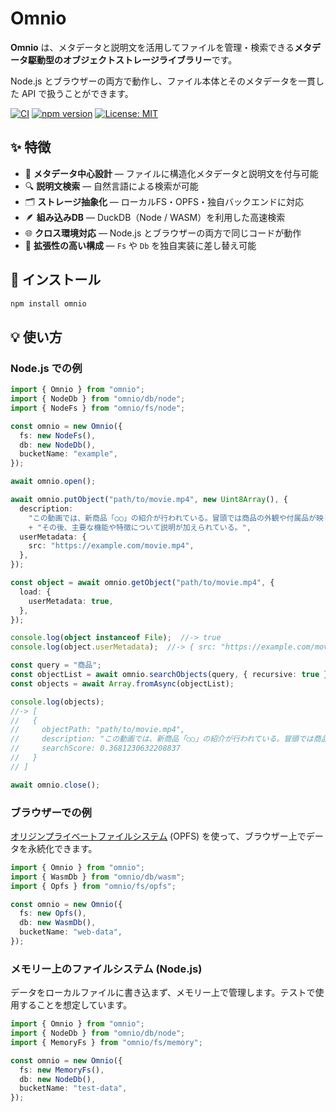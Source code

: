 # Omnio

**Omnio** は、メタデータと説明文を活用してファイルを管理・検索できる**メタデータ駆動型のオブジェクトストレージライブラリー**です。  

Node.js とブラウザーの両方で動作し、ファイル本体とそのメタデータを一貫した API で扱うことができます。

[![CI](https://github.com/tai-kun/omnio/actions/workflows/ci.yaml/badge.svg)](https://github.com/tai-kun/omnio/actions/workflows/ci.yaml)
[![npm version](https://img.shields.io/npm/v/omnio)](https://www.npmjs.com/package/omnio)
[![License: MIT](https://img.shields.io/badge/License-MIT-red.svg)](https://opensource.org/licenses/MIT)

## ✨ 特徴

- 🧩 **メタデータ中心設計** — ファイルに構造化メタデータと説明文を付与可能  
- 🔍 **説明文検索** — 自然言語による検索が可能  
- 🗂️ **ストレージ抽象化** — ローカルFS・OPFS・独自バックエンドに対応  
- 🪶 **組み込みDB** — DuckDB（Node / WASM）を利用した高速検索  
- 🌐 **クロス環境対応** — Node.js とブラウザーの両方で同じコードが動作  
- 🧱 **拡張性の高い構成** — `Fs` や `Db` を独自実装に差し替え可能

## 🚀 インストール

```bash
npm install omnio
```

## 💡 使い方

### Node.js での例

```ts
import { Omnio } from "omnio";
import { NodeDb } from "omnio/db/node";
import { NodeFs } from "omnio/fs/node";

const omnio = new Omnio({
  fs: new NodeFs(),
  db: new NodeDb(),
  bucketName: "example",
});

await omnio.open();

await omnio.putObject("path/to/movie.mp4", new Uint8Array(), {
  description:
    "この動画では、新商品「○○」の紹介が行われている。冒頭では商品の外観や付属品が映し出され、"
    + "その後、主要な機能や特徴について説明が加えられている。",
  userMetadata: {
    src: "https://example.com/movie.mp4",
  },
});

const object = await omnio.getObject("path/to/movie.mp4", {
  load: {
    userMetadata: true,
  },
});

console.log(object instanceof File);  //-> true
console.log(object.userMetadata);  //-> { src: "https://example.com/movie.mp4" }

const query = "商品";
const objectList = await omnio.searchObjects(query, { recursive: true });
const objects = await Array.fromAsync(objectList);

console.log(objects);
//-> [
//   {
//     objectPath: "path/to/movie.mp4",
//     description: "この動画では、新商品「○○」の紹介が行われている。冒頭では商品の外観や付属品が映し出され、その後、主要な機能や特徴について説明が加えられている。",
//     searchScore: 0.3681230632208837
//   }
// ]

await omnio.close();
```

### ブラウザーでの例

[オリジンプライベートファイルシステム](https://developer.mozilla.org/docs/Web/API/File_System_API/Origin_private_file_system) (OPFS) を使って、ブラウザー上でデータを永続化できます。

```ts
import { Omnio } from "omnio";
import { WasmDb } from "omnio/db/wasm";
import { Opfs } from "omnio/fs/opfs";

const omnio = new Omnio({
  fs: new Opfs(),
  db: new WasmDb(),
  bucketName: "web-data",
});
```

### メモリー上のファイルシステム (Node.js)

データをローカルファイルに書き込まず、メモリー上で管理します。テストで使用することを想定しています。

```ts
import { Omnio } from "omnio";
import { NodeDb } from "omnio/db/node";
import { MemoryFs } from "omnio/fs/memory";

const omnio = new Omnio({
  fs: new MemoryFs(),
  db: new NodeDb(),
  bucketName: "test-data",
});
```
